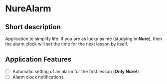 # NureAlarm

## Short description
Application to simplify life. If you are as lucky as me (studying in **Nure**), then the alarm clock will set the time for the next lesson by itself.

## Application Features
- [ ] Automatic setting of an alarm for the first lesson (**Only Nure!**)
- [ ] Alarm clock notifications
